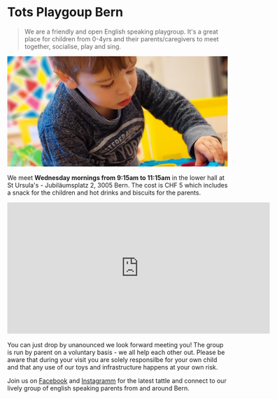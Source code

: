 # Tots Playgoup Bern

> We are a friendly and open English speaking playgroup. It's a great place for children from 0-4yrs and their parents/caregivers to meet together, socialise, play and sing.

![child playing](assets/header.png)

We meet **Wednesday mornings from 9:15am to 11:15am** in the lower hall at St Ursula's - Jubiläumsplatz 2, 3005 Bern. The cost is CHF 5 which includes a snack for the children and hot drinks and biscuits for the parents. 

<iframe src="https://www.google.com/maps/embed?pb=!1m18!1m12!1m3!1d7644.014370363752!2d7.447606218355236!3d46.94269874129891!2m3!1f0!2f0!3f0!3m2!1i1024!2i768!4f13.1!3m3!1m2!1s0x478e39d1b4356da3%3A0x4117d3e1bad71df8!2sJubil%C3%A4umspl.%202%2C%203005%20Bern!5e0!3m2!1sen!2sch!4v1642362229597!5m2!1sen!2sch" width="600" height="300" style="border:0;" allowfullscreen="" loading="lazy"></iframe>

You can just drop by unanounced we look forward meeting you! The group is run by parent on a voluntary basis - we all help each other out. Please be aware that during your visit you are solely responsilbe for your own child and that any use of our toys and infrastructure happens at your own risk.

Join us on [Facebook](https://www.facebook.com/groups/678038115547386/) and [Instagramm](https://www.instagram.com/parentstots/) for the latest tattle and connect to our lively group of english speaking parents from and around Bern.



